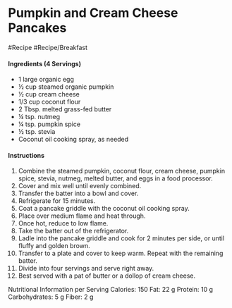 

# Pumpkin and Cream Cheese Pancakes

#Recipe 
#Recipe/Breakfast 

#### Ingredients (4 Servings)

-  1 large organic egg 
- ½ cup steamed organic pumpkin 
- ½ cup cream cheese 
- 1/3 cup coconut flour 
- 2 Tbsp. melted grass-fed butter 
- ¼ tsp. nutmeg 
- ¼ tsp. pumpkin spice 
- ½ tsp. stevia 
- Coconut oil cooking spray, as needed


#### Instructions

1. Combine the steamed pumpkin, coconut flour, cream cheese, pumpkin spice, stevia, nutmeg, melted butter, and eggs in a food processor. 
2. Cover and mix well until evenly combined. 
3. Transfer the batter into a bowl and cover. 
4. Refrigerate for 15 minutes. 
5. Coat a pancake griddle with the coconut oil cooking spray. 
6. Place over medium flame and heat through. 
7. Once hot, reduce to low flame. 
8. Take the batter out of the refrigerator. 
9. Ladle into the pancake griddle and cook for 2 minutes per side, or until fluffy and golden brown. 
10. Transfer to a plate and cover to keep warm. Repeat with the remaining batter. 
11. Divide into four servings and serve right away. 
12. Best served with a pat of butter or a dollop of cream cheese. 
 
Nutritional Information per Serving 
Calories: 150 
Fat: 22 g 
Protein: 10 g 
Carbohydrates: 5 g 
Fiber: 2 g